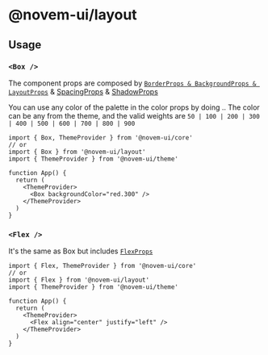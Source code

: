 # @novem-ui/layout

## Usage

### `<Box />`

The component props are composed by [`BorderProps & BackgroundProps & LayoutProps`](../base/src/types.ts) & [SpacingProps](../base/src/spacing/README.md) & [ShadowProps](../base/src/shadows/index.ts)

You can use any color of the palette in the color props by doing <color>.<weight>.
The color can be any from the theme, and the valid weights are `50 | 100 | 200 | 300 | 400 | 500 | 600 | 700 | 800 | 900`

```tsx
import { Box, ThemeProvider } from '@novem-ui/core'
// or
import { Box } from '@novem-ui/layout'
import { ThemeProvider } from '@novem-ui/theme'

function App() {
  return (
    <ThemeProvider>
      <Box backgroundColor="red.300" />
    </ThemeProvider>
  )
}
```

### `<Flex />`

It's the same as Box but includes [`FlexProps`](../base/src/types.ts)

```tsx
import { Flex, ThemeProvider } from '@novem-ui/core'
// or
import { Flex } from '@novem-ui/layout'
import { ThemeProvider } from '@novem-ui/theme'

function App() {
  return (
    <ThemeProvider>
      <Flex align="center" justify="left" />
    </ThemeProvider>
  )
}
```
